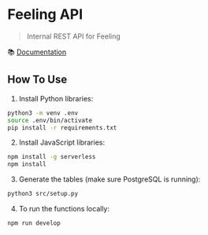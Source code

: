 # Feeling API

> Internal REST API for Feeling

📚 [Documentation](docs/main.md)

## How To Use

1. Install Python libraries:

```bash
python3 -m venv .env
source .env/bin/activate
pip install -r requirements.txt
```

2. Install JavaScript libraries:

```bash
npm install -g serverless
npm install
```

3. Generate the tables (make sure PostgreSQL is running):

```bash
python3 src/setup.py
```

4. To run the functions locally:

```bash
npm run develop
```
